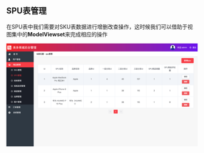 ## SPU表管理

在SPU表中我们需要对SKU表数据进行增删改查操作，这时候我们可以借助于视图集中的**ModelViewset**来完成相应的操作

![sku](../../src/spu.png)

